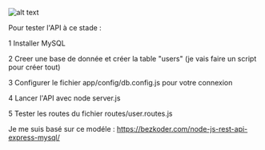 ![alt text](https://github.com/thdal/PTE_API/blob/ec72051e417147d852c788e5152f36d7ad08f0b1/model.png)

Pour tester l'API à ce stade :

1 Installer MySQL

2 Creer une base de donnée et créer la table "users" (je vais faire un script pour créer tout)

3 Configurer le fichier app/config/db.config.js pour votre connexion

4 Lancer l'API avec node server.js

5 Tester les routes du fichier routes/user.routes.js


Je me suis basé sur ce modéle : https://bezkoder.com/node-js-rest-api-express-mysql/

